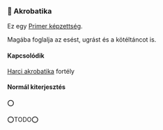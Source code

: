 ### 🔵 Akrobatika

Ez egy [Primer képzettség](../015_primer_szekunder_ismeretek.md).

Magába foglalja az esést, ugrást és a kötéltáncot is.

#### Kapcsolódik

[Harci akrobatika](../fortelyok.harci/harci_akrobatika.md) fortély

#### Normál kiterjesztés
⭕

⭕TODO⭕

